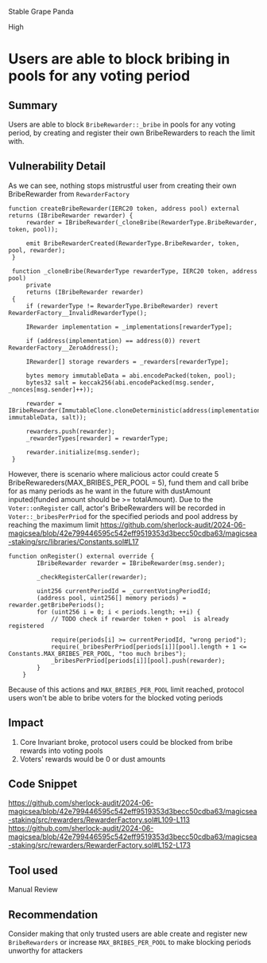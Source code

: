 Stable Grape Panda

High

# Users are able to block bribing in pools for any voting period

## Summary
Users are able to block `BribeRewarder::_bribe` in pools for any voting period, by creating and register their own BribeRewarders to reach the limit with.

## Vulnerability Detail
As we can see, nothing stops mistrustful user from creating their own BribeRewarder from `RewarderFactory`
```solidity
function createBribeRewarder(IERC20 token, address pool) external returns (IBribeRewarder rewarder) { 
     rewarder = IBribeRewarder(_cloneBribe(RewarderType.BribeRewarder, token, pool)); 
  
     emit BribeRewarderCreated(RewarderType.BribeRewarder, token, pool, rewarder); 
 } 

 function _cloneBribe(RewarderType rewarderType, IERC20 token, address pool) 
     private 
     returns (IBribeRewarder rewarder) 
 { 
     if (rewarderType != RewarderType.BribeRewarder) revert RewarderFactory__InvalidRewarderType(); 
  
     IRewarder implementation = _implementations[rewarderType]; 
  
     if (address(implementation) == address(0)) revert RewarderFactory__ZeroAddress(); 
  
     IRewarder[] storage rewarders = _rewarders[rewarderType]; 
  
     bytes memory immutableData = abi.encodePacked(token, pool); 
     bytes32 salt = keccak256(abi.encodePacked(msg.sender, _nonces[msg.sender]++)); 
  
     rewarder = IBribeRewarder(ImmutableClone.cloneDeterministic(address(implementation), immutableData, salt)); 
  
     rewarders.push(rewarder); 
     _rewarderTypes[rewarder] = rewarderType; 
  
     rewarder.initialize(msg.sender); 
 } 
```
However, there is scenario where malicious actor could create 5 BribeRewareders(MAX_BRIBES_PER_POOL = 5), fund them and call bribe for as many periods as he want in the future with dustAmount inputed(funded amount should be >= totalAmount). Due to the `Voter::onRegister` call, actor's BribeRewarders will be recorded in `Voter::_bribesPerPriod` for the specified periods and pool address by reaching the maximum limit
https://github.com/sherlock-audit/2024-06-magicsea/blob/42e799446595c542eff9519353d3becc50cdba63/magicsea-staking/src/libraries/Constants.sol#L17
```solidity
function onRegister() external override {
        IBribeRewarder rewarder = IBribeRewarder(msg.sender);

        _checkRegisterCaller(rewarder);

        uint256 currentPeriodId = _currentVotingPeriodId;
        (address pool, uint256[] memory periods) = rewarder.getBribePeriods();
        for (uint256 i = 0; i < periods.length; ++i) {
            // TODO check if rewarder token + pool  is already registered

            require(periods[i] >= currentPeriodId, "wrong period");
            require(_bribesPerPriod[periods[i]][pool].length + 1 <= Constants.MAX_BRIBES_PER_POOL, "too much bribes");
            _bribesPerPriod[periods[i]][pool].push(rewarder);
        }
    }
```
Because of this actions and `MAX_BRIBES_PER_POOL` limit reached, protocol users won't be able to bribe voters for the blocked voting periods 
## Impact
1. Core Invariant broke, protocol users could be blocked from bribe rewards into voting pools
2. Voters' rewards would be 0 or dust amounts

## Code Snippet
https://github.com/sherlock-audit/2024-06-magicsea/blob/42e799446595c542eff9519353d3becc50cdba63/magicsea-staking/src/rewarders/RewarderFactory.sol#L109-L113
https://github.com/sherlock-audit/2024-06-magicsea/blob/42e799446595c542eff9519353d3becc50cdba63/magicsea-staking/src/rewarders/RewarderFactory.sol#L152-L173

## Tool used

Manual Review

## Recommendation
Consider making that only trusted users are able create and register new `BribeRewarders` or increase `MAX_BRIBES_PER_POOL` to make blocking periods unworthy for attackers
